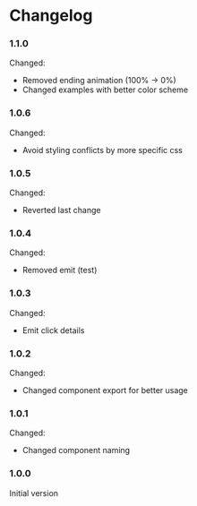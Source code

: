 # Changelog

### 1.1.0

Changed:
 
- Removed ending animation (100% -> 0%)
- Changed examples with better color scheme

### 1.0.6

Changed:
 
- Avoid styling conflicts by more specific css

### 1.0.5

Changed:
 
- Reverted last change

### 1.0.4

Changed:
 
- Removed emit (test)

### 1.0.3

Changed:
 
- Emit click details

### 1.0.2

Changed:
 
- Changed component export for better usage

### 1.0.1

Changed:
 
- Changed component naming

### 1.0.0

Initial version
